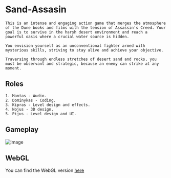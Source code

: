 # Sand-Assasin
```
This is an intense and engaging action game that merges the atmosphere of the Dune books and films with the tension of Assassin's Creed. Your goal is to survive in the harsh desert environment and reach a powerful oasis where a crucial water source is hidden.

You envision yourself as an unconventional fighter armed with mysterious skills, striving to stay alive and achieve your objective.

Traversing through endless stretches of desert sand and rocks, you must be observant and strategic, because an enemy can strike at any moment.
```
## Roles
```
1. Mantas - Audio.
2. Dominykas - Coding.
3. Kipras - Level design and effects.
4. Nojus - 3D design.
5. Pijus - Level design and UI.
```
## Gameplay
![image](https://github.com/pijussJ/Sand-Assasin/assets/110340406/27b75c17-562a-4c12-b57f-f68f9ae4dac4)

## WebGL

You can find the WebGL version [here](https://play.unity.com/mg/other/build-i0h) 


